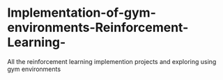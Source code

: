 # Implementation-of-gym-environments-Reinforcement-Learning-
All the reinforcement learning implemention projects and exploring using gym environments
